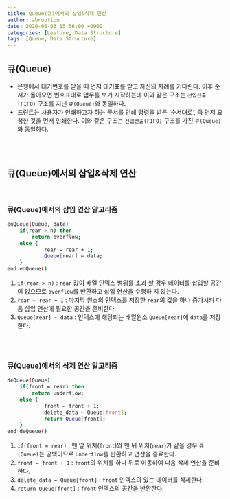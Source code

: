 ```yaml
---
title: Queue(큐)에서의 삽입&삭제 연산
author: abruption
date: 2020-06-03 15:56:00 +0900
categories: [Leature, Data Structure]
tags: [Queue, Data Structure]
---
```


## 큐(Queue)
- 은행에서 대기번호를 받을 때 먼저 대기표를 받고 자신의 차례를 기다린다. 이후 순서가 돌아오면 번호표대로 업무를 보기 시작하는데 이와 같은 구조는 `선입선출(FIFO)` 구조를 지닌 `큐(Queue)`와 동일하다.
- 프린트는 사용자가 인쇄하고자 하는 문서를 인쇄 명령을 받은 ‘순서대로’, 즉 먼저 요청한 것을 먼저 인쇄한다. 이와 같은 구조는 `선입선출(FIFO)` 구조를 가진 `큐(Queue)`와 동일하다.

<br/><br/>

## 큐(Queue)에서의 삽입&삭제 연산
<br/>

### 큐(Queue)에서의 삽입 연산 알고리즘
~~~bash
enQueue(Queue, data)
	if(rear > n) then 
		return overflow;
	else {
			rear ← rear + 1;
			Queue[rear] ← data;
	}
end enQueue()
~~~

1. `if(rear > n)` : `rear` 값이 배열 인덱스 범위를 초과 할 경우 데이터를 삽입할 공간이 없으므로 `overflow`를 반환하고 삽입 연산을 수행하 지 않는다.
2. `rear ← rear + 1` : 마지막 원소의 인덱스를 저장한 `rear`의 값을 하나 증가시켜 다음 삽입 연산에 필요한 공간을 준비한다.
3. `Queue[rear] ← data` : 인덱스에 해당되는 배열원소 `Queue[rear]`에 `data`를 저장한다.


<br/><br/>

### 큐(Queue)에서의 삭제 연산 알고리즘
~~~bash
deQueue(Queue)
	if(front = rear) then
		return underflow;
	else {
			front ← front + 1;
			delete_data ← Queue[front];
			return Queue[front];
	}
end deQueue()
~~~

1. `if(front = rear)` : 맨 앞 위치(`front`)와 맨 뒤 위치(`rear`)가 같을 경우 `큐(Queue)`는 공백이므로 `Underflow`를 반환하고 연산을 종료한다.
2. `front ← front + 1` : `front`의 위치를 하나 뒤로 이동하여 다음 삭제 연산을 준비한다.
3. `delete_data ← Queue[front]` : `front` 인덱스의 있는 데이터를 삭제한다.
4. `return Queue[front]` : `front` 인덱스의 공간을 반환한다.